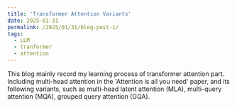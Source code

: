 ```yaml
---
title: 'Transformer Attention Variants'
date: 2025-01-31
permalink: /2025/01/31/blog-post-1/
tags:
  - LLM
  - tranformer
  - attention
---
```


This blog mainly record my learning process of transformer attention part. Including multi-head attention in the 'Attention is all you need' paper, and its following variants, 
such as multi-head latent attention (MLA), multi-query attention (MQA), grouped query attention (GQA). 

